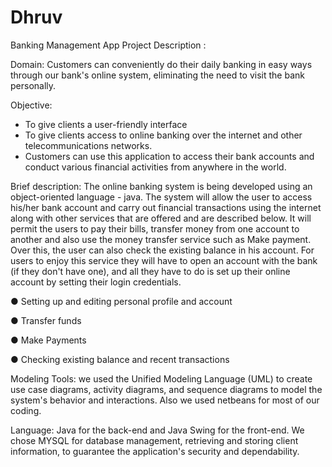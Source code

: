 # Dhruv
Banking Management App
Project Description :

Domain:
 Customers can conveniently do their daily banking in easy ways through our bank's online system, eliminating the need to visit the bank personally.

Objective:
  - To give clients a user-friendly interface
  - To give clients access to online banking over the internet and other telecommunications networks.
  - Customers can use this application to access their bank accounts and conduct various financial
  activities from anywhere in the world.

Brief description:
    The online banking system is being developed using an object-oriented language - java. The system will allow the user to access his/her bank account and carry out financial
 transactions using the internet along with other services that are offered and are described below.
  It will permit the users to pay their bills, transfer money from one account to another and also use the money transfer service such as Make payment.
 Over this, the user can also check the existing balance in his account. For users to enjoy this service they will have to open an account with the bank (if they don't have one),
 and all they have to do is set up their online account by setting their login credentials.
  
  ● Setting up and editing personal profile and account 
  
  ● Transfer funds 
  
  ● Make Payments
  
  ● Checking existing balance and recent transactions 

Modeling Tools: we used the Unified Modeling Language (UML) to create use case diagrams, activity diagrams, and sequence diagrams to model the system's behavior and interactions. Also we used netbeans for most of our coding.

Language: Java for the back-end and Java Swing for the front-end. We chose MYSQL for database management, retrieving and storing client information, to guarantee the application's security and dependability.
